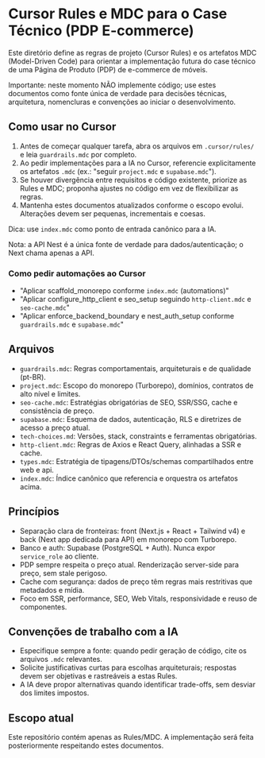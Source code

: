 # Cursor Rules e MDC para o Case Técnico (PDP E-commerce)

Este diretório define as regras de projeto (Cursor Rules) e os artefatos MDC (Model-Driven Code) para orientar a implementação futura do case técnico de uma Página de Produto (PDP) de e-commerce de móveis.

Importante: neste momento NÃO implemente código; use estes documentos como fonte única de verdade para decisões técnicas, arquitetura, nomencluras e convenções ao iniciar o desenvolvimento.

## Como usar no Cursor

1. Antes de começar qualquer tarefa, abra os arquivos em `.cursor/rules/` e leia `guardrails.mdc` por completo.
2. Ao pedir implementações para a IA no Cursor, referencie explicitamente os artefatos `.mdc` (ex.: "seguir `project.mdc` e `supabase.mdc`").
3. Se houver divergência entre requisitos e código existente, priorize as Rules e MDC; proponha ajustes no código em vez de flexibilizar as regras.
4. Mantenha estes documentos atualizados conforme o escopo evolui. Alterações devem ser pequenas, incrementais e coesas.

Dica: use `index.mdc` como ponto de entrada canônico para a IA.

Nota: a API Nest é a única fonte de verdade para dados/autenticação; o Next chama apenas a API.

### Como pedir automações ao Cursor

- "Aplicar scaffold_monorepo conforme `index.mdc` (automations)"
- "Aplicar configure_http_client e seo_setup seguindo `http-client.mdc` e `seo-cache.mdc`"
- "Aplicar enforce_backend_boundary e nest_auth_setup conforme `guardrails.mdc` e `supabase.mdc`"

## Arquivos

- `guardrails.mdc`: Regras comportamentais, arquiteturais e de qualidade (pt-BR).
- `project.mdc`: Escopo do monorepo (Turborepo), domínios, contratos de alto nível e limites.
- `seo-cache.mdc`: Estratégias obrigatórias de SEO, SSR/SSG, cache e consistência de preço.
- `supabase.mdc`: Esquema de dados, autenticação, RLS e diretrizes de acesso a preço atual.
- `tech-choices.md`: Versões, stack, constraints e ferramentas obrigatórias.
- `http-client.mdc`: Regras de Axios e React Query, alinhadas a SSR e cache.
- `types.mdc`: Estratégia de tipagens/DTOs/schemas compartilhados entre web e api.
- `index.mdc`: Índice canônico que referencia e orquestra os artefatos acima.

## Princípios

- Separação clara de fronteiras: front (Next.js + React + Tailwind v4) e back (Next app dedicada para API) em monorepo com Turborepo.
- Banco e auth: Supabase (PostgreSQL + Auth). Nunca expor `service_role` ao cliente.
- PDP sempre respeita o preço atual. Renderização server-side para preço, sem stale perigoso.
- Cache com segurança: dados de preço têm regras mais restritivas que metadados e mídia.
- Foco em SSR, performance, SEO, Web Vitals, responsividade e reuso de componentes.

## Convenções de trabalho com a IA

- Especifique sempre a fonte: quando pedir geração de código, cite os arquivos `.mdc` relevantes.
- Solicite justificativas curtas para escolhas arquiteturais; respostas devem ser objetivas e rastreáveis a estas Rules.
- A IA deve propor alternativas quando identificar trade-offs, sem desviar dos limites impostos.

## Escopo atual

Este repositório contém apenas as Rules/MDC. A implementação será feita posteriormente respeitando estes documentos.
